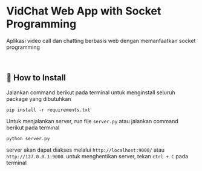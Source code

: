 # VidChat Web App with Socket Programming

Aplikasi video call dan chatting berbasis web dengan memanfaatkan socket programming

<br>

## 📄 How to Install

Jalankan command berikut pada terminal untuk menginstall seluruh package yang dibutuhkan

```
pip install -r requirements.txt
```

Untuk menjalankan server, run file `server.py` atau jalankan command berikut pada terminal

```
python server.py
```

server akan dapat diakses melalui ``http://localhost:9000/`` atau ``http://127.0.0.1:9000``. untuk menghentikan server, tekan ``ctrl + C`` pada terminal